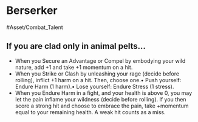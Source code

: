 # Berserker
#Asset/Combat_Talent 
## If you are clad only in animal pelts…
- When you Secure an Advantage or Compel by embodying your wild nature, add +1 and take +1 momentum on a hit.
- When you Strike or Clash by unleashing your rage (decide before rolling), inflict +1 harm on a hit. Then, choose one.• Push yourself: Endure Harm (1 harm).• Lose yourself: Endure Stress (1 stress).
- When you Endure Harm in a fight, and your health is above 0, you may let the pain inflame your wildness (decide before rolling). If you then score a strong hit and choose to embrace the pain, take +momentum equal to your remaining health. A weak hit counts as a miss.
